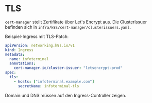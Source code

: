 # TLS

`cert-manager` stellt Zertifikate über Let's Encrypt aus. Die ClusterIssuer befinden sich in `infra/k8s/cert-manager/clusterissuers.yaml`.

Beispiel-Ingress mit TLS-Patch:

```yaml
apiVersion: networking.k8s.io/v1
kind: Ingress
metadata:
  name: infoterminal
  annotations:
    cert-manager.io/cluster-issuer: "letsencrypt-prod"
spec:
  tls:
    - hosts: ["infoterminal.example.com"]
      secretName: infoterminal-tls
```

Domain und DNS müssen auf den Ingress-Controller zeigen.
